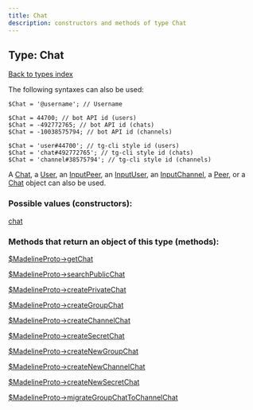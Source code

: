 ```yaml
---
title: Chat
description: constructors and methods of type Chat
---
```

## Type: Chat  
[Back to types index](index.md)



The following syntaxes can also be used:

```
$Chat = '@username'; // Username

$Chat = 44700; // bot API id (users)
$Chat = -492772765; // bot API id (chats)
$Chat = -10038575794; // bot API id (channels)

$Chat = 'user#44700'; // tg-cli style id (users)
$Chat = 'chat#492772765'; // tg-cli style id (chats)
$Chat = 'channel#38575794'; // tg-cli style id (channels)
```

A [Chat](API_docs/types/Chat.md), a [User](API_docs/types/User.md), an [InputPeer](API_docs/types/InputPeer.md), an [InputUser](API_docs/types/InputUser.md), an [InputChannel](API_docs/types/InputChannel.md), a [Peer](API_docs/types/Peer.md), or a [Chat](API_docs/types/Chat.md) object can also be used.


### Possible values (constructors):

[chat](../constructors/chat.md)  



### Methods that return an object of this type (methods):

[$MadelineProto->getChat](../methods/getChat.md)  

[$MadelineProto->searchPublicChat](../methods/searchPublicChat.md)  

[$MadelineProto->createPrivateChat](../methods/createPrivateChat.md)  

[$MadelineProto->createGroupChat](../methods/createGroupChat.md)  

[$MadelineProto->createChannelChat](../methods/createChannelChat.md)  

[$MadelineProto->createSecretChat](../methods/createSecretChat.md)  

[$MadelineProto->createNewGroupChat](../methods/createNewGroupChat.md)  

[$MadelineProto->createNewChannelChat](../methods/createNewChannelChat.md)  

[$MadelineProto->createNewSecretChat](../methods/createNewSecretChat.md)  

[$MadelineProto->migrateGroupChatToChannelChat](../methods/migrateGroupChatToChannelChat.md)  



